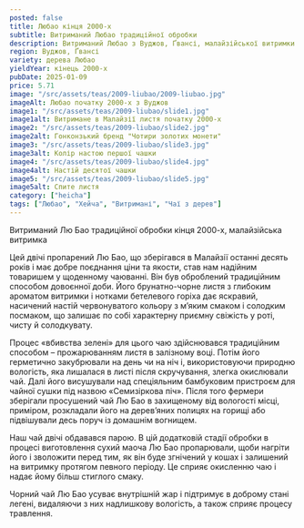 ```yaml
---
posted: false
title: Любао кінця 2000-х
subtitle: Витриманий Любао традиційної обробки
description: Витриманий Любао з Вуджов, Ґвансі, малайзійської витримки.
region: Вуджов, Ґвансі
variety: дерева Любао
yieldYear: кінець 2000-х
pubDate: 2025-01-09
price: 5.71
image: "/src/assets/teas/2009-liubao/2009-liubao.jpg"
imageAlt: Любао початку 2000-х з Вуджов
image1: "/src/assets/teas/2009-liubao/slide1.jpg"
image1alt: Витримане в Малайзії листя початку 2000-х
image2: "/src/assets/teas/2009-liubao/slide2.jpg"
image2alt: Гонконзький бренд "Чотири золотих монети"
image3: "/src/assets/teas/2009-liubao/slide3.jpg"
image3alt: Колір настою першої чашки
image4: "/src/assets/teas/2009-liubao/slide4.jpg"
image4alt: Настій десятої чашки
image5: "/src/assets/teas/2009-liubao/slide5.jpg"
image5alt: Спите листя
category: ["heicha"]
tags: ["Любао", "Хейча", "Витримані", "Чаї з дерев"]
---
```


Витриманий Лю Бао
традиційної обробки кінця 2000-х, малайзійська витримка

Цей двічі пропарений Лю Бао, що зберігався в Малайзії останні десять років і має добре поєднання ціни та якости, став нам надійним товаришем у щоденному чаюванні. Він був оброблений традиційним способом довоєнної доби. Його брунатно-чорне листя з глибоким ароматом витримки і нотками бетелевого горіха дає яскравий, насичений настій червонуватого кольору з м’яким смаком і солодким посмаком, що залишає по собі характерну приємну свіжість у роті, чисту й солодкувату.

Процес «вбивства зелені» для цього чаю здійснювався традиційним способом – прожарюванням листя в залізному воці. Потім його герметично закубрювали на день чи на ніч і, використовуючи природню вологість, яка лишалася в листі після скручування, злегка окислювали чай. Далі його висушували над спеціяльним бамбуковим пристроєм для чайної сушки під назвою «Семизіркова піч». Після того фермери зберігали просушений чай Лю Бао в захищеному від вологості місці, приміром, розкладали його на дерев’яних полицях на горищі або підвішували десь поруч із домашнім вогнищем.

Наш чай двічі обдавався парою. В цій додатковій стадії обробки в процесі виготовлення сухий маоча Лю Бао пропарювали, щоби нагріти його і зволожити перед тим, як він буде згнічений у кошах і залишений на витримку протягом певного періоду. Це сприяє окисленню чаю і надає йому більш стиглого смаку.

Чорний чай Лю Бао усуває внутрішній жар і підтримує в доброму стані легені, видаляючи з них надлишкову вологість, а також сприяє процесу травлення.